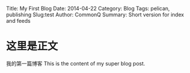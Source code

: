 Title: My First Blog
Date: 2014-04-22
Category: Blog
Tags: pelican, publishing
Slug:test
Author: CommonQ
Summary: Short version for index and feeds

这里是正文
========
我的第一篇博客
This is the content of my super blog post.

